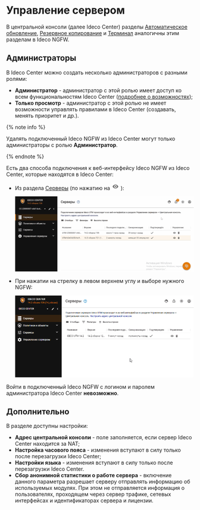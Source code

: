 # Управление сервером

В центральной консоли (далее Ideco Center) разделы [Автоматическое обновление](../../../../ngfw/settings/server-management/server-update.md), [Резервное копирование](../../../../ngfw/settings/server-management/backup.md) и [Терминал](../../../../ngfw/settings/server-management/terminal.md) аналогичны этим разделам в Ideco NGFW. 

## Администраторы

В Ideco Center можно создать несколько администраторов с разными ролями: 
* **Администратор** - администратор с этой ролью имеет доступ ко всем функциональностям Ideco Center ([подробнее о возможностях](README.md));
* **Только просмотр** - администратор с этой ролью не имеет возможности управлять правилами в Ideco Center (создавать, менять приоритет и др.).

{% note info %}

Удалять подключенный Ideco NGFW из Ideco Center могут только администраторы с ролью **Администратор**.

{% endnote %}

 
Есть два способа подключения к веб-интерфейсу Ideco NGFW из Ideco Center, которые находятся в Ideco Center:
* Из раздела [Серверы](README.md) (по нажатию на ![](../../../../_images/icon-eye.png) ):
  
    ![](../../../../_images/central-console2.gif)

* При нажатии на стрелку в левом верхнем углу и выборе нужного NGFW:
    
    ![](../../../../_images/server-management.gif)
 
Войти в подключенный Ideco NGFW с логином и паролем администратора Ideco Center **невозможно**.

## Дополнительно

В разделе доступны настройки:

* **Адрес центральной консоли** - поле заполняется, если сервер Ideco Center находится за NAT;
* **Настройка часового пояса** - изменения вступают в силу только после перезагрузки Ideco Center;
* **Настройки языка** - изменения вступают в силу только после перезагрузки Ideco Center.
* **Сбор анонимной статистики о работе сервера** - включение данного параметра разрешает серверу отправлять информацию об используемых модулях. При этом не отправляется информация о пользователях, проходящем через сервер трафике, сетевых интерфейсах и идентификаторах сервера и лицензии.